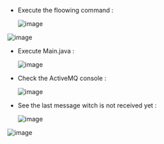 - Execute the floowing command :

  ![image](https://github.com/user-attachments/assets/ba8f166b-c3f8-4f69-a00e-c397eef9109d)

   
![image](https://github.com/user-attachments/assets/24488d89-bc17-4d76-8db7-42d75904f304)


- Execute Main.java :
  
  ![image](https://github.com/user-attachments/assets/a185238d-1534-48b4-b75a-edaa9f3b203c)

- Check the ActiveMQ console :

  ![image](https://github.com/user-attachments/assets/a6289d4f-f096-4a8a-86a4-60a72e6cfabb)


- See the last message witch is not received yet  :

  ![image](https://github.com/user-attachments/assets/1231050b-372f-4d8b-acc9-d06585d1cb1c)


![image](https://github.com/user-attachments/assets/159462c1-af03-4f7e-97b1-8cf18aafcd86)



